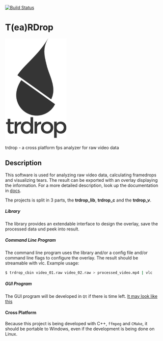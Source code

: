 [![Build Status](https://travis-ci.org/cirquit/trdrop.svg?branch=master)](https://travis-ci.org/cirquit/trdrop)

# T(ea)RDrop 
<img src="images/trdrop_logo_text.png" alt="Teardrop logo" width="200" height="330">

trdrop - a cross platform fps analyzer for raw video data 

## Description

This software is used for analyzing raw video data, calculating framedrops and visualizing tears.
The result can be exported with an overlay displaying the information. For a more detailed description, look up the documentation in [docs](docs/documentation.pdf).

The projects is split in 3 parts, the **trdrop\_lib**, **trdrop\_c** and the **trdrop\_v**.

##### Library
The library provides an extendable interface to design the overlay, save the processed data und peek into result.

##### Command Line Program
The command line program uses the library and/or a config file and/or command line flags to configure the overlay. The result should be streamable with vlc. Example usage:

```bash
$ trdrop_cbin video_01.raw video_02.raw > processed_video.mp4 | vlc
```  

##### GUI Program
The GUI program will be developed in `Qt` if there is time left. [It may look like this](images/trdrop_pitch.png "Pitch Scetch")

#### Cross Platform

Because this project is being developed with C++, `ffmpeg` and `CMake`, it should be portable to Windows, even if the development is being done on Linux.